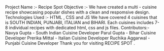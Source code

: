 Project Name :- Recipe Spot 
Objective :- We have created a multi - cuisine recipe showcasing popular dishes with a clean and respomsive design.
Technologies Used :- HTML , CSS and JS 
We have covered 4 cuisines that is SOUTH INDIAN, PUNJABI, ITALIAN and BIHARI.
Each cuisines includes 7-8 individual recipes with dedicated html, css and js files.
Contributors:- 
Navya Gupta - South Indian Cuisine Developer 
Parul Gupta - Bihar Cuisine Developer 
Prerika Mittal - Italian Cuisine Developer 
Ruchika Aggarwal - Punjabi Cuisine Developer 
Thank you for visiting RECIPE SPOT .

